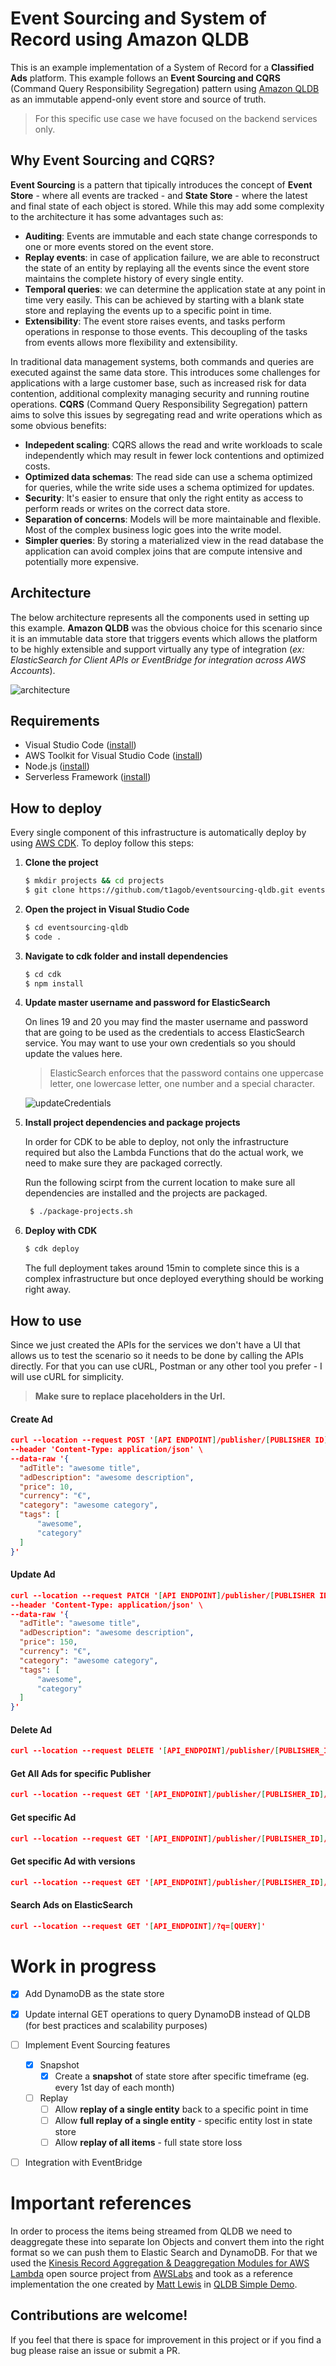 # Event Sourcing and System of Record using Amazon QLDB
This is an example implementation of a System of Record for a **Classified Ads** platform. This example follows an **Event Sourcing and CQRS** (Command Query Responsibility Segregation) pattern using [Amazon QLDB](https://aws.amazon.com/qldb/) as an immutable append-only event store and source of truth. 

> For this specific use case we have focused on the backend services only. 

## Why Event Sourcing and CQRS?
**Event Sourcing** is a pattern that tipically introduces the concept of **Event Store** - where all events are tracked - and **State Store** - where the latest and final state of each object is stored. While this may add some complexity to the architecture it has some advantages such as:
 - **Auditing**: Events are immutable and each state change corresponds to one or more events stored on the event store.
 - **Replay events**: in case of application failure, we are able to reconstruct the state of an entity by replaying all the events since the event store maintains the complete history of every single entity. 
 - **Temporal queries**: we can determine the application state at any point in time very easily. This can be achieved by starting with a blank state store and replaying the events up to a specific point in time.
 - **Extensibility**: The event store raises events, and tasks perform operations in response to those events. This decoupling of the tasks from events allows more flexibility and extensibility.

In traditional data management systems, both commands and queries are executed against the same data store. This introduces some challenges for applications with a large customer base, such as increased risk for data contention, additional complexity managing security and running routine operations. **CQRS** (Command Query Responsibility Segregation) pattern aims to solve this issues by segregating read and write operations which as some obvious benefits:
 - **Indepedent scaling**: CQRS allows the read and write workloads to scale independently which may result in fewer lock contentions and optimized costs. 
 - **Optimized data schemas**: The read side can use a schema optimized for queries, while the write side uses a schema optimized for updates.
 - **Security**: It's easier to ensure that only the right entity as access to perform reads or writes on the correct data store.
 - **Separation of concerns**: Models will be more maintainable and flexible. Most of the complex business logic goes into the write model.
 - **Simpler queries**: By storing a materialized view in the read database the application can avoid complex joins that are compute intensive and potentially more expensive.


## Architecture
The below architecture represents all the components used in setting up this example. **Amazon QLDB** was the obvious choice for this scenario since it is an immutable data store that triggers events which allows the platform to be highly extensible and support virtually any type of integration (*ex: ElasticSearch for Client APIs or EventBridge for integration across AWS Accounts*).

![architecture](images/architecture.png)

## Requirements
- Visual Studio Code ([install](https://code.visualstudio.com/download))
- AWS Toolkit for Visual Studio Code ([install](https://docs.aws.amazon.com/toolkit-for-vscode/latest/userguide/setup-toolkit.html))
- Node.js ([install](https://nodejs.org/en/download/))
- Serverless Framework ([install](https://www.serverless.com/framework/docs/providers/aws/guide/installation/))
  

## How to deploy
Every single component of this infrastructure is automatically deploy by using [AWS CDK](https://aws.amazon.com/cdk/). To deploy follow this steps:

1. **Clone the project**

    ```bash
    $ mkdir projects && cd projects
    $ git clone https://github.com/t1agob/eventsourcing-qldb.git eventsourcing-qldb
    ```

2. **Open the project in Visual Studio Code**
   
    ```bash
    $ cd eventsourcing-qldb
    $ code .
    ```

3. **Navigate to cdk folder and install dependencies**
   
    ```bash
    $ cd cdk
    $ npm install
    ```

4. **Update master username and password for ElasticSearch**

    On lines 19 and 20 you may find the master username and password that are going to be used as the credentials to access ElasticSearch service. You may want to use your own credentials so you should update the values here.

    > ElasticSearch enforces that the password contains one uppercase letter, one lowercase letter, one number and a special character. 


    ![updateCredentials](images/updateCredentials.png)

5. **Install project dependencies and package projects**
   
   In order for CDK to be able to deploy, not only the infrastructure required but also the Lambda Functions that do the actual work, we need to make sure they are packaged correctly.

   Run the following scirpt from the current location to make sure all dependencies are installed and the projects are packaged.

   ```bash
    $ ./package-projects.sh
   ```

6. **Deploy with CDK**

    ```bash
    $ cdk deploy
    ```

    The full deployment takes around 15min to complete since this is a complex infrastructure but once deployed everything should be working right away.


## How to use
Since we just created the APIs for the services we don't have a UI that allows us to test the scenario so it needs to be done by calling the APIs directly. For that you can use cURL, Postman or any other tool you prefer - I will use cURL for simplicity.

> **Make sure to replace placeholders in the Url.**

#### Create Ad

```json
curl --location --request POST '[API ENDPOINT]/publisher/[PUBLISHER ID]/ad' \
--header 'Content-Type: application/json' \
--data-raw '{
  "adTitle": "awesome title",
  "adDescription": "awesome description",
  "price": 10,
  "currency": "€",
  "category": "awesome category",
  "tags": [
      "awesome",
      "category"
  ]
}'
```

#### Update Ad

```json
curl --location --request PATCH '[API ENDPOINT]/publisher/[PUBLISHER ID]/ad/[AD ID]' \
--header 'Content-Type: application/json' \
--data-raw '{
  "adTitle": "awesome title",
  "adDescription": "awesome description",
  "price": 150,
  "currency": "€",
  "category": "awesome category",
  "tags": [
      "awesome",
      "category"
  ]
}'
```

#### Delete Ad

```json 
curl --location --request DELETE '[API_ENDPOINT]/publisher/[PUBLISHER_ID]/ad/[AD_ID]'
```

#### Get All Ads for specific Publisher

```json
curl --location --request GET '[API_ENDPOINT]/publisher/[PUBLISHER_ID]/ad'
```

#### Get specific Ad

```json
curl --location --request GET '[API_ENDPOINT]/publisher/[PUBLISHER_ID]/ad/[AD_ID]'
```

#### Get specific Ad with versions

```json
curl --location --request GET '[API_ENDPOINT]/publisher/[PUBLISHER_ID]/ad/[AD_ID]?versions=true'
```

#### Search Ads on ElasticSearch

```json
curl --location --request GET '[API_ENDPOINT]/?q=[QUERY]'
```

# Work in progress

- [x] Add DynamoDB as the state store
- [x] Update internal GET operations to query DynamoDB instead of QLDB (for best practices and scalability purposes)
- [ ] Implement Event Sourcing features 
  - [x] Snapshot
    - [x] Create a **snapshot** of state store after specific timeframe (eg. every 1st day of each month)
  - [ ] Replay
      - [ ] Allow **replay of a single entity** back to a specific point in time
      - [ ] Allow **full replay of a single entity** - specific entity lost in state store
      - [ ] Allow **replay of all items** - full state store loss
- [ ] Integration with EventBridge


# Important references
In order to process the items being streamed from QLDB we need to deaggregate these into separate Ion Objects and convert them into the right format so we can push them to Elastic Search and DynamoDB. For that we used the [Kinesis Record Aggregation & Deaggregation Modules for AWS Lambda](https://github.com/awslabs/kinesis-aggregation) open source project from [AWSLabs](https://github.com/awslabs) and took as a reference implementation the one created by [Matt Lewis](https://github.com/mlewis7127) in [QLDB Simple Demo](https://github.com/AWS-South-Wales-User-Group/qldb-simple-demo).



## Contributions are welcome!

If you feel that there is space for improvement in this project or if you find a bug please raise an issue or submit a PR.
